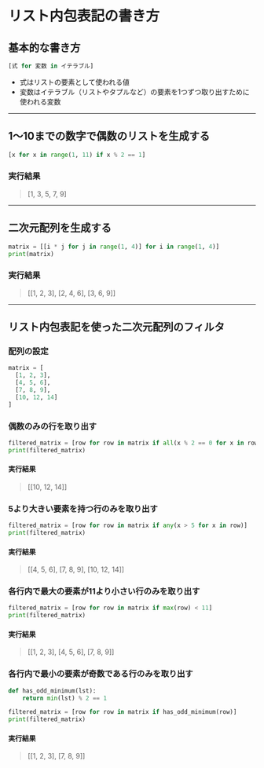 # リスト内包表記の書き方

## 基本的な書き方

```python
[式 for 変数 in イテラブル]
```

* 式はリストの要素として使われる値
* 変数はイテラブル（リストやタプルなど）の要素を1つずつ取り出すために使われる変数

---

## 1～10までの数字で偶数のリストを生成する

```python
[x for x in range(1, 11) if x % 2 == 1]
```

### 実行結果

> [1, 3, 5, 7, 9]

---

## 二次元配列を生成する

```python
matrix = [[i * j for j in range(1, 4)] for i in range(1, 4)]
print(matrix)
```

### 実行結果

> [[1, 2, 3], [2, 4, 6], [3, 6, 9]]

---

## リスト内包表記を使った二次元配列のフィルタ

### 配列の設定

```python
matrix = [
  [1, 2, 3],
  [4, 5, 6],
  [7, 8, 9],
  [10, 12, 14]
]
```

### 偶数のみの行を取り出す

```python
filtered_matrix = [row for row in matrix if all(x % 2 == 0 for x in row)]
print(filtered_matrix)
```

#### 実行結果

> [[10, 12, 14]]

### 5より大きい要素を持つ行のみを取り出す

```python
filtered_matrix = [row for row in matrix if any(x > 5 for x in row)]
print(filtered_matrix)
```

#### 実行結果

> [[4, 5, 6], [7, 8, 9], [10, 12, 14]]


### 各行内で最大の要素が11より小さい行のみを取り出す

```python
filtered_matrix = [row for row in matrix if max(row) < 11]
print(filtered_matrix)
```

#### 実行結果

> [[1, 2, 3], [4, 5, 6], [7, 8, 9]]


### 各行内で最小の要素が奇数である行のみを取り出す

```python
def has_odd_minimum(lst):
    return min(lst) % 2 == 1

filtered_matrix = [row for row in matrix if has_odd_minimum(row)]
print(filtered_matrix)
```

#### 実行結果

> [[1, 2, 3], [7, 8, 9]]